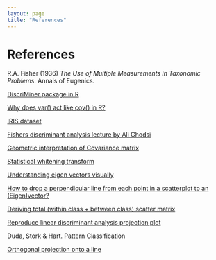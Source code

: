 ```yaml
---
layout: page
title: "References"
---
```


# References

<a name="Fisher1936"></a> R.A. Fisher (1936) _The Use of Multiple Measurements in Taxonomic Problems_. Annals of Eugenics.

<a href="https://cran.r-project.org/web/packages/DiscriMiner/index.html" name="DiscriMiner" target="_blank">DiscriMiner package in R</a>

<a href="https://stackoverflow.com/questions/15651562/why-does-var-act-like-cov-in-r" name="covarianceRef" target="_blank">Why does var() act like cov() in R?</a>

<a href="https://archive.ics.uci.edu/ml/datasets/iris" name="iris" target="_blank">IRIS dataset</a>

<a href="https://www.youtube.com/watch?v=hGKt0yy9q_E" name="FDA-ghodsi-lecture" target="_blank">Fishers discriminant analysis lecture by Ali Ghodsi</a>

<a href="visiondummy.com/2014/04/geometric-interpretation-covariance-matrix/" name="intuition-covariance" target="_blank">Geometric interpretation of Covariance matrix</a>

<a href="theclevermachine.wordpress.com/2013/03/30/the-statistical-whitening-transform/" name="intuition-whitening" target="_blank">Statistical whitening transform</a>

<a href="https://alyssaq.github.io/2015/understanding-eigenvectors-and-eigenvalues-visually/" name="intuition-eigenvector" target="_blank">Understanding eigen vectors visually</a>

<a href="https://stackoverflow.com/questions/30398908/how-to-drop-a-perpendicular-line-from-each-point-in-a-scatterplot-to-an-eigenv/30399576#30399576" name="perpendicular-line-R" target="_blank">How to drop a perpendicular line from each point in a scatterplot to an (Eigen)vector?</a>

<a href="https://stats.stackexchange.com/questions/8625/deriving-total-within-class-between-class-scatter-matrix/8671#8671" name="Deriving total scatter matrix from within and between class matrices" target="_blank">Deriving total (within class + between class) scatter matrix</a>

<a href="https://stats.stackexchange.com/questions/111421/reproduce-linear-discriminant-analysis-projection-plot/111560#111560" name="projection-plot-r" target="_blank"> Reproduce linear discriminant analysis projection plot</a>

<a href="DudaStorkHart"></a>Duda, Stork & Hart. Pattern Classification

<a href="https://en.wikibooks.org/wiki/Linear_Algebra/Orthogonal_Projection_Onto_a_Line" name="orthogonal-projection" target="_blank">Orthogonal projection onto a line</a>

